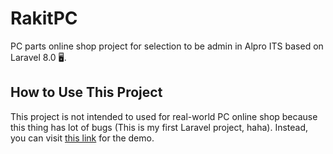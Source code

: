 # RakitPC

PC parts online shop project for selection to be admin in Alpro ITS based on Laravel 8.0 🖥️.

## How to Use This Project

This project is not intended to used for real-world PC online shop because this thing has lot of bugs (This is my first Laravel project, haha). Instead, you can visit [this link](https://rakitpc.zydhan.xyz/) for the demo.

